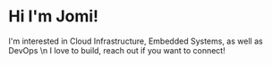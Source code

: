 # Hi I'm Jomi!
I'm interested in Cloud Infrastructure, Embedded Systems, as well as DevOps \n
I love to build, reach out if you want to connect!
